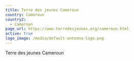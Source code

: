```yaml
---
title: Terre des jeunes Cameroun
country: Cameroun
country2:
  - Cameroun
page_url: https://www.terredesjeunes.org/cameroun.html
active: true
logo_image: /media/default-antenna-logo.png
---
```

Terre des jeunes Cameroun